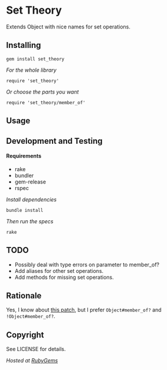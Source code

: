 Set Theory
==========

Extends Object with nice names for set operations.

Installing
----------

    gem install set_theory

_For the whole library_

    require 'set_theory'

_Or choose the parts you want_

    require 'set_theory/member_of'

Usage
-----

Development and Testing
-----------------------

#### Requirements

* rake
* bundler
* gem-release
* rspec

_Install dependencies_

    bundle install

_Then run the specs_

    rake

TODO
----

* Possibly deal with type errors on parameter to member_of?
* Add aliases for other set operations.
* Add methods for missing set operations.

Rationale
---------
Yes, I know about [this patch](https://github.com/rails/rails/pull/265), but I prefer `Object#member_of?` and `!Object#member_of?`.

Copyright
---------
See LICENSE for details.

_Hosted at [RubyGems](http://rubygems.org/gems/set_theory)_